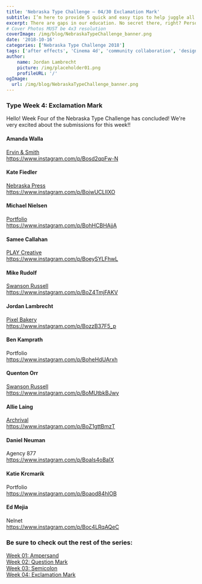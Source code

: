 ```yaml
---
title: 'Nebraska Type Challenge – 04/30 Exclamation Mark'
subtitle: I’m here to provide 5 quick and easy tips to help juggle all of life’s craziness.  
excerpt: There are gaps in our education. No secret there, right? Personal finance, communication skills, sales skills,  and leadership development might not have made it onto your syllabus. This means it’s on us to fill those gaps.
# Cover Photos MUST be 4x3 resolution
coverImage: /img/blog/NebraskaTypeChallenge_banner.png
date: '2018-10-16'
categories: ['Nebraska Type Challenge 2018']
tags: ['after effects', 'Cinema 4d', 'community collaboration', 'design', 'illustrator', 'lettering', 'Nebraska', 'type challenge', 'typography']
author:
    name: Jordan Lambrecht
    picture: /img/placeholder01.png
    profileURL: '/'
ogImage:
  url: /img/blog/NebraskaTypeChallenge_banner.png
---
```

### Type Week 4: Exclamation Mark

Hello! Week Four of the Nebraska Type Challenge has concluded! We're very excited about the submissions for this week!!

#### Amanda Walla

[Ervin & Smith](https://ervinandsmith.com/)\
https://www.instagram.com/p/Bosd2qpFw-N

#### Kate Fiedler

[Nebraska Press](https://www.nebraskapress.unl.edu/)\
https://www.instagram.com/p/BojwUCLlIXO

#### Michael Nielsen

[Portfolio](https://michaelnielsen.co/)\
https://www.instagram.com/p/BohHCBHAjjA

#### Samee Callahan

[PLAY Creative](https://www.playcreativedesign.com/)\
https://www.instagram.com/p/BoeySYLFhwL

#### Mike Rudolf

[Swanson Russell](https://www.swansonrussell.com/)\
https://www.instagram.com/p/BoZ4TmjFAKV

#### Jordan Lambrecht

[Pixel Bakery](https://pixelbakery.co/)\
https://www.instagram.com/p/BozzB37F5_p

#### Ben Kamprath

Portfolio\
https://www.instagram.com/p/BoheHdUArxh

#### Quenton Orr

[Swanson Russell](https://www.swansonrussell.com/)\
https://www.instagram.com/p/BoMUtbkBJwy

#### Allie Laing

[Archrival](https://archrival.com/)\
https://www.instagram.com/p/BoZ1gttBmzT

#### Daniel Neuman

Agency 877\
https://www.instagram.com/p/BoaIs4oBaIX

#### Katie Krcmarik

Portfolio\
https://www.instagram.com/p/Boaod84hlOB

#### Ed Mejia

Nelnet\
https://www.instagram.com/p/Boc4LRqAQeC

### Be sure to check out the rest of the series:

[Week 01: Ampersand](https://pixelbakery.co/recipes/nebraska-typography-01-ampersand/)\
[Week 02: Question Mark](https://pixelbakery.co/recipes/nebraska-type-challenge-02-question-mark/)\
[Week 03: Semicolon](https://pixelbakery.co/recipes/nebraska-type-challenge-03-30-semicolon/)\
[Week 04: Exclamation Mark](https://pixelbakery.co/recipes/nebraska-type-challenge-04-30-exclamation-mark/)